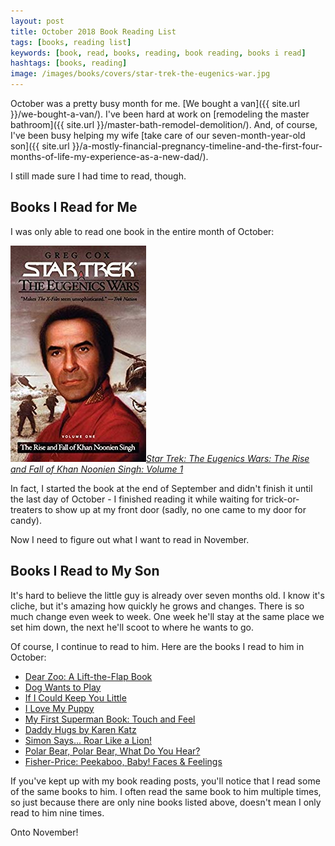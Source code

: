 ```yaml
---
layout: post
title: October 2018 Book Reading List
tags: [books, reading list]
keywords: [book, read, books, reading, book reading, books i read]
hashtags: [books, reading]
image: /images/books/covers/star-trek-the-eugenics-war.jpg
---
```


October was a pretty busy month for me. [We bought a van]({{ site.url }}/we-bought-a-van/). I've been hard at work on [remodeling the master bathroom]({{ site.url }}/master-bath-remodel-demolition/). And, of course, I've been busy helping my wife [take care of our seven-month-year-old son]({{ site.url }}/a-mostly-financial-pregnancy-timeline-and-the-first-four-months-of-life-my-experience-as-a-new-dad/).

I still made sure I had time to read, though.

## Books I Read for Me

I was only able to read one book in the entire month of October:

[![Star Trek: The Eugenics Wars: The Rise and Fall of Khan Noonien Singh: Volume 1](/images/books/covers/star-trek-the-eugenics-war.jpg)*Star Trek: The Eugenics Wars: The Rise and Fall of Khan Noonien Singh: Volume 1*](https://affiliates.abebooks.com/c/2462910/77416/2029?u=https://www.abebooks.com/products/isbn/9780743406420/30193774623)

In fact, I started the book at the end of September and didn't finish it until the last day of October - I finished reading it while waiting for trick-or-treaters to show up at my front door (sadly, no one came to my door for candy).

Now I need to figure out what I want to read in November.

## Books I Read to My Son

It's hard to believe the little guy is already over seven months old. I know it's cliche, but it's amazing how quickly he grows and changes. There is so much change even week to week. One week he'll stay at the same place we set him down, the next he'll scoot to where he wants to go.

Of course, I continue to read to him. Here are the books I read to him in October:

* [Dear Zoo: A Lift-the-Flap Book](https://affiliates.abebooks.com/c/2462910/77416/2029?u=https://www.abebooks.com/products/isbn/9781416947370/22895150425)
* [Dog Wants to Play](https://affiliates.abebooks.com/c/2462910/77416/2029?u=https://www.abebooks.com/products/isbn/9780670016334/22915683944)
* [If I Could Keep You Little](https://affiliates.abebooks.com/c/2462910/77416/2029?u=https://www.abebooks.com/products/isbn/9781934082928/22765913444)
* [I Love My Puppy](https://affiliates.abebooks.com/c/2462910/77416/2029?u=https://www.abebooks.com/products/isbn/9780545835947/22451989377)
* [My First Superman Book: Touch and Feel](https://affiliates.abebooks.com/c/2462910/77416/2029?u=https://www.abebooks.com/products/isbn/9781935703006/30219713170)
* [Daddy Hugs by Karen Katz](https://affiliates.abebooks.com/c/2462910/77416/2029?u=https://www.abebooks.com/products/isbn/9780689877711/22718106864)
* [Simon Says... Roar Like a Lion!](https://affiliates.abebooks.com/c/2462910/77416/2029?u=https://www.abebooks.com/products/isbn/9781780656045/30135176868)
* [Polar Bear, Polar Bear, What Do You Hear?](https://affiliates.abebooks.com/c/2462910/77416/2029?u=https://www.abebooks.com/products/isbn/9780805053883/30130515213)
* [Fisher-Price: Peekaboo, Baby! Faces & Feelings](https://affiliates.abebooks.com/c/2462910/77416/2029?u=https://www.abebooks.com/products/isbn/9780007285747/30182001218)

If you've kept up with my book reading posts, you'll notice that I read some of the same books to him. I often read the same book to him multiple times, so just because there are only nine books listed above, doesn't mean I only read to him nine times.

Onto November!